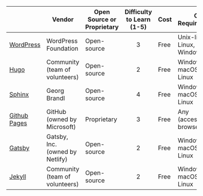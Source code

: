 |  | **Vendor** | **Open Source or Proprietary** | **Difficulty to Learn (1-5)** | **Cost** | **OS Requirements** | **Vendor Link** |
|---|---|---|:---:|---|---|---|
| [WordPress](WordPress.md) | WordPress Foundation | Open-source | 3 | Free | Unix-like, Linux, Windows | [wordpress.org](wordpress.org) |
| [Hugo](Hugo.md) | Community (team of volunteers) | Open-source | 2 | Free | Windows, macOS, and Linux | [GoHugo.io](GoHugo.io) |
| [Sphinx](Sphinx.md) | Georg Brandl | Open-source | 4 | Free | Windows, macOS, and Linux | [Sphinx](www.sphinx-doc.org) |
| [Github Pages](Github_Pages.md) | GitHub (owned by Microsoft) | Proprietary | 3 | Free | Any (accessed in browser) | [pages.github.com](pages.github.com) |
| [Gatsby](Gatsby.md) | Gatsby, Inc. (owned by Netlify) | Open-source | 2 | Free | Windows, macOS, and Linux | [gatsbyjs.com](gatsbyjs.com) |
| [Jekyll](Jekyll.md) | Community (team of volunteers) | Open-source | 2 | Free | Windows, macOS, and Linux | [jekyllrb.com](jekyllrb.com) |
